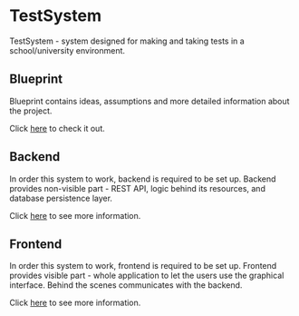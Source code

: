 # TestSystem

TestSystem - system designed for making and taking tests in a school/university environment.

## Blueprint

Blueprint contains ideas, assumptions and more detailed information about the project.

Click [here](blueprint/TEST-SYSTEM.md) to check it out.

## Backend

In order this system to work, backend is required to be set up.
Backend provides non-visible part - REST API, logic behind its resources, and database persistence layer.

Click [here](backend/README.md) to see more information.

## Frontend

In order this system to work, frontend is required to be set up.
Frontend provides visible part - whole application to let the users use the graphical interface.
Behind the scenes communicates with the backend.

Click [here](frontend/README.md) to see more information.
